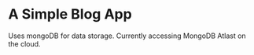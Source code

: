 #  A Simple Blog App

Uses mongoDB for data storage. Currently accessing MongoDB Atlast on the cloud.

